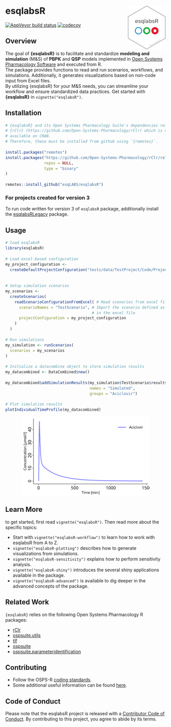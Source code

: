 
<!-- README.md is generated from README.Rmd. Please edit that file -->

# esqlabsR <a href="https://esqlabs.github.io/esqlabsR"><img src="man/figures/logo.png" align="right" height="138" /></a>

<!-- badges: start -->

[![AppVeyor build
status](https://ci.appveyor.com/api/projects/status/github/esqlabs/esqlabsr?branch=develop&svg=true)](https://ci.appveyor.com/project/StephanSchaller/esqlabsr/branch/develop)
[![codecov](https://codecov.io/gh/esqlabs/esqlabsr/branch/develop/graph/badge.svg)](https://codecov.io/gh/esqlabs/esqlabsr)

<!-- badges: end -->

## Overview

The goal of **{esqlabsR}** is to facilitate and standardize **modeling
and simulation** (M&S) of **PBPK** and **QSP** models implemented in
[Open Systems Pharmacology
Software](https://www.open-systems-pharmacology.org/) and executed from
R.  
The package provides functions to read and run scenarios, workflows, and
simulations. Additionally, it generates visualizations based on non-code
input from Excel files.  
By utilizing {esqlabsR} for your M&S needs, you can streamline your
workflow and ensure standardized data practices. Get started with
**{esqlabsR}** in `vignette("esqlabsR")`.

## Installation

``` r
# {esqlabsR} and its Open Systems Pharmacology Suite's dependencies relies on
# {rClr} (https://github.com/Open-Systems-Pharmacology/rClr) which is not
# available on CRAN.
# Therefore, these must be installed from github using `{remotes}`.

install.packages("remotes")
install.packages("https://github.com/Open-Systems-Pharmacology/rClr/releases/download/v0.9.2/rClr_0.9.2.zip",
                 repos = NULL,
                 type = "binary"
)

remotes::install_github("esqLABS/esqlabsR")
```

### For projects created for version 3

To run code written for version 3 of `esqlabsR` package, additionally
install the [esqlabsRLegacy](https://github.com/esqLABS/esqlabsRLegacy)
package.

## Usage

``` r
# load esqlabsR
library(esqlabsR)

# Load excel-based configuration
my_project_configuration <- 
  createDefaultProjectConfiguration("tests/data/TestProject/Code/ProjectConfiguration.xlsx")


# Setup simulation scenarios
my_scenarios <- 
  createScenarios(
    readScenarioConfigurationFromExcel( # Read scenarios from excel file
      scenarioNames = "TestScenario", # Import the scenario defined as "TestScenario" 
                                      # in the excel file
      projectConfiguration = my_project_configuration
    )
  )

# Run simulations
my_simulation <- runScenarios(
  scenarios = my_scenarios
)

# Initialize a datacombine object to store simulation results
my_datacombined <- DataCombined$new()

my_datacombined$addSimulationResults(my_simulation$TestScenario$results,
                                     names = "Simulated",
                                     groups = "Aciclovir")

# Plot simulation results
plotIndividualTimeProfile(my_datacombined)
```

<img src="man/figures/README-unnamed-chunk-4-1.png" width="80%" style="display: block; margin: auto;" />

## Learn More

to get started, first read `vignette("esqlabsR")`. Then read more about
the specific topics:

- Start with `vignette("esqlabsR-workflow")` to learn how to work with
  esqlabsR from A to Z.
- `vignette("esqlabsR-plotting")` describes how to generate
  visualizations from simulations.
- `vignette("esqlabsR-sensitivity")` explains how to perform sensitivity
  analysis.
- `vignette("esqlabsR-shiny")` introduces the several shiny applications
  available in the package.
- `vignette("esqlabsR-advanced")` is available to dig deeper in the
  advanced concepts of the package.

## Related Work

`{esqlabsR}` relies on the following Open Systems Pharmacology R
packages:

- [rClr](https://github.com/Open-Systems-Pharmacology/rClr/)
- [ospsuite.utils](https://github.com/Open-Systems-Pharmacology/OSPSuite.RUtils)
- [tlf](https://github.com/Open-Systems-Pharmacology/TLF-Library)
- [ospsuite](https://github.com/Open-Systems-Pharmacology/OSPSuite-R)
- [ospsuite.parameteridentification](https://github.com/Open-Systems-Pharmacology/OSPSuite.ParameterIdentification)

## Contributing

- Follow the OSPS-R [coding
  standards](https://github.com/Open-Systems-Pharmacology/Suite/blob/develop/CODING_STANDARDS_R.md).
- Some additional useful information can be found
  [here](https://github.com/Open-Systems-Pharmacology/OSPSuite-R/wiki/Developer-How-To's).

## Code of Conduct

Please note that the esqlabsR project is released with a [Contributor
Code of
Conduct](https://contributor-covenant.org/version/2/0/CODE_OF_CONDUCT.html).
By contributing to this project, you agree to abide by its terms.
